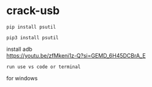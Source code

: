 # crack-usb

```
pip install psutil
```
```
pip3 install psutil
```

install adb  
https://youtu.be/zfMkeni1z-Q?si=GEMD_6H45DCBrA_E

    run use vs code or terminal
for windows
